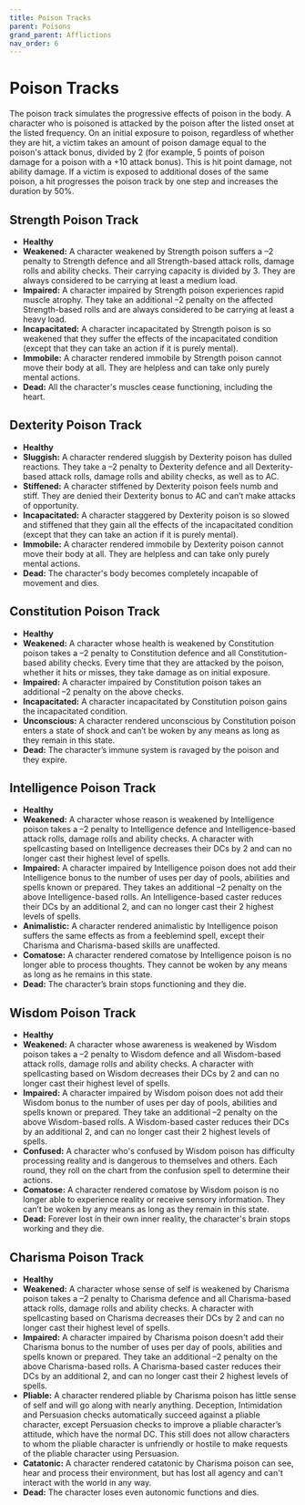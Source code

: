 ```yaml
---
title: Poison Tracks
parent: Poisons
grand_parent: Afflictions
nav_order: 6
---
```


# Poison Tracks
The poison track simulates the progressive effects of poison in the body. A character who is poisoned is attacked by the poison after the listed onset at the listed frequency. On an initial exposure to poison, regardless of whether they are hit, a victim takes an amount of poison damage equal to the poison's attack bonus, divided by 2 (for example, 5 points of poison damage for a poison with a +10 attack bonus). This is hit point damage, not ability damage. If a victim is exposed to additional doses of the same poison, a hit progresses the poison track by one step and increases the duration by 50%.

## Strength Poison Track
* **Healthy**
* **Weakened:** A character weakened by Strength poison suffers a –2 penalty to Strength defence and all Strength-based attack rolls, damage rolls and ability checks. Their carrying capacity is divided by 3. They are always considered to be carrying at least a medium load.
* **Impaired:** A character impaired by Strength poison experiences rapid muscle atrophy. They take an additional –2 penalty on the affected Strength-based rolls and are always considered to be carrying at least a heavy load.
* **Incapacitated:** A character incapacitated by Strength poison is so weakened that they suffer the effects of the incapacitated condition (except that they can take an action if it is purely mental).
* **Immobile:** A character rendered immobile by Strength poison cannot move their body at all. They are helpless and can take only purely mental actions.
* **Dead:** All the character's muscles cease functioning, including the heart.

## Dexterity Poison Track
* **Healthy**
* **Sluggish:** A character rendered sluggish by Dexterity poison has dulled reactions. They take a –2 penalty to Dexterity defence and all Dexterity-based attack rolls, damage rolls and ability checks, as well as to AC.
* **Stiffened:** A character stiffened by Dexterity poison feels numb and stiff. They are denied their Dexterity bonus to AC and can’t make attacks of opportunity.
* **Incapacitated:** A character staggered by Dexterity poison is so slowed and stiffened that they gain all the effects of the incapacitated condition (except that they can take an action if it is purely mental).
* **Immobile:** A character rendered immobile by Dexterity poison cannot move their body at all. They are helpless and can take only purely mental actions.
* **Dead:** The character's body becomes completely incapable of movement and dies.

## Constitution Poison Track
* **Healthy**
* **Weakened:** A character whose health is weakened by Constitution poison takes a –2 penalty to Constitution defence and all Constitution-based ability checks. Every time that they are attacked by the poison, whether it hits or misses, they take damage as on initial exposure.
* **Impaired:** A character impaired by Constitution poison takes an additional –2 penalty on the above checks.
* **Incapacitated:** A character incapacitated by Constitution poison gains the incapacitated condition.
* **Unconscious:** A character rendered unconscious by Constitution poison enters a state of shock and can’t be woken by any means as long as they remain in this state.
* **Dead:** The character’s immune system is ravaged by the poison and they expire.

## Intelligence Poison Track
* **Healthy**
* **Weakened:** A character whose reason is weakened by Intelligence poison takes a –2 penalty to Intelligence defence and Intelligence-based attack rolls, damage rolls and ability checks. A character with spellcasting based on Intelligence decreases their DCs by 2 and can no longer cast their highest level of spells.
* **Impaired:** A character impaired by Intelligence poison does not add their Intelligence bonus to the number of uses per day of pools, abilities and spells known or prepared. They takes an additional –2 penalty on the above Intelligence-based rolls. An Intelligence-based caster reduces their DCs by an additional 2, and can no longer cast their 2 highest levels of spells.
* **Animalistic:** A character rendered animalistic by Intelligence poison suffers the same effects as from a feeblemind spell, except their Charisma and Charisma-based skills are unaffected.
* **Comatose:** A character rendered comatose by Intelligence poison is no longer able to process thoughts. They cannot be woken by any means as long as he remains in this state.
* **Dead:** The character’s brain stops functioning and they die.

## Wisdom Poison Track
* **Healthy**
* **Weakened:** A character whose awareness is weakened by Wisdom poison takes a –2 penalty to Wisdom defence and all Wisdom-based attack rolls, damage rolls and ability checks. A character with spellcasting based on Wisdom decreases their DCs by 2 and can no longer cast their highest level of spells.
* **Impaired:** A character impaired by Wisdom poison does not add their Wisdom bonus to the number of uses per day of pools, abilities and spells known or prepared. They take an additional –2 penalty on the above Wisdom-based rolls. A Wisdom-based caster reduces their DCs by an additional 2, and can no longer cast their 2 highest levels of spells.
* **Confused:** A character who's confused by Wisdom poison has difficulty processing reality and is dangerous to themselves and others. Each round, they roll on the chart from the confusion spell to determine their actions.
* **Comatose:** A character rendered comatose by Wisdom poison is no longer able to experience reality or receive sensory information. They can’t be woken by any means as long as they remain in this state.
* **Dead:** Forever lost in their own inner reality, the character's brain stops working and they die.

## Charisma Poison Track
* **Healthy**
* **Weakened:** A character whose sense of self is weakened by Charisma poison takes a –2 penalty to Charisma defence and all Charisma-based attack rolls, damage rolls and ability checks. A character with spellcasting based on Charisma decreases their DCs by 2 and can no longer cast their highest level of spells.
* **Impaired:** A character impaired by Charisma poison doesn't add their Charisma bonus to the number of uses per day of pools, abilities and spells known or prepared. They take an additional –2 penalty on the above Charisma-based rolls. A Charisma-based caster reduces their DCs by an additional 2, and can no longer cast their 2 highest levels of spells.
* **Pliable:** A character rendered pliable by Charisma poison has little sense of self and will go along with nearly anything. Deception, Intimidation and Persuasion checks automatically succeed against a pliable character, except Persuasion checks to improve a pliable character’s attitude, which have the normal DC. This still does not allow characters to whom the pliable character is unfriendly or hostile to make requests of the pliable character using Persuasion.
* **Catatonic:** A character rendered catatonic by Charisma poison can see, hear and process their environment, but has lost all agency and can't interact with the world in any way.
* **Dead:** The character loses even autonomic functions and dies.

